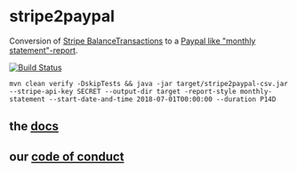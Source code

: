# stripe2paypal
Conversion of [Stripe BalanceTransactions](https://stripe.com/docs/api#balance) to a [Paypal like "monthly statement"-report](https://www.paypalobjects.com/webstatic/en_US/developer/docs/pdf/PP_GenMonthlyStatementReport.pdf).

[![Build Status](https://travis-ci.org/baloise/stripe2paypal.svg?branch=master)](https://travis-ci.org/baloise/stripe2paypal)

```
mvn clean verify -DskipTests && java -jar target/stripe2paypal-csv.jar --stripe-api-key SECRET --output-dir target -report-style monthly-statement --start-date-and-time 2018-07-01T00:00:00 --duration P14D
```

## the [docs](docs/index.md)

## our [code of conduct](https://baloise.github.io/open-source/docs/md/guides/governance.html#code-of-conduct)